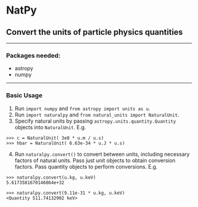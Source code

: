 # NatPy
## Convert the units of particle physics quantities
---
### Packages needed:
- astropy
- numpy
---
### Basic Usage

1. Run `import numpy` and `from astropy import units as u`.
2. Run `import naturalpy` and `from natural_units import NaturalUnit`.
3. Specify natural units by passing `astropy.units.quantity.Quantity` objects into `NaturalUnit`. E.g. 
```
>>> c = NaturalUnit( 3e8 * u.m / u.s)
>>> hbar = NaturalUnit( 6.63e-34 * u.J * u.s)
```
4. Run `naturalpy.convert()` to convert between units, including necessary factors of natural units. Pass just unit objects to obtain conversion factors. Pass quantity objects to perform conversions. E.g.
```
>>> naturalpy.convert(u.kg, u.keV)
5.6173581670146864e+32

>>> naturalpy.convert(9.11e-31 * u.kg, u.keV)
<Quantity 511.74132902 keV>
```
